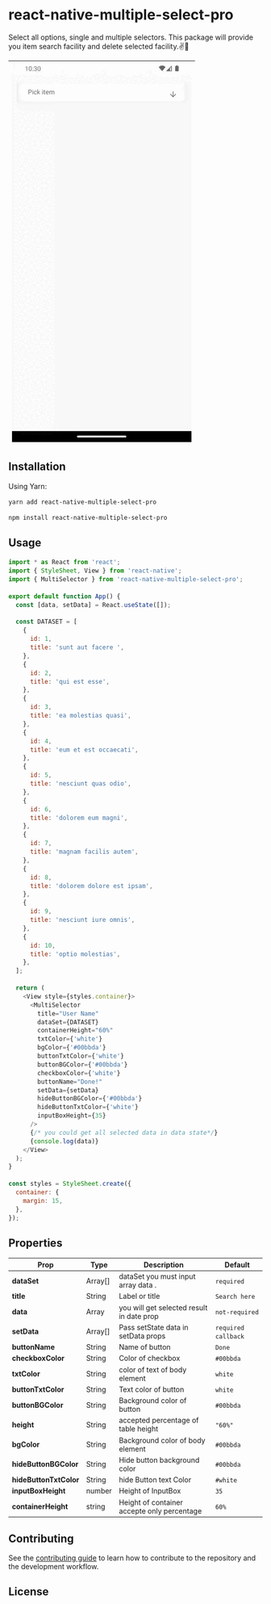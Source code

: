 # react-native-multiple-select-pro

Select all options, single and multiple selectors. This package will provide you item search facility and delete selected facility.:v::sparkling_heart:

| ![Screenshot a](gif/MultiSelector.gif) |
| -------------------------------------- |

## Installation

Using Yarn:

```sh
yarn add react-native-multiple-select-pro
```

```sh
npm install react-native-multiple-select-pro
```

## Usage

```js
import * as React from 'react';
import { StyleSheet, View } from 'react-native';
import { MultiSelector } from 'react-native-multiple-select-pro';

export default function App() {
  const [data, setData] = React.useState([]);

  const DATASET = [
    {
      id: 1,
      title: 'sunt aut facere ',
    },
    {
      id: 2,
      title: 'qui est esse',
    },
    {
      id: 3,
      title: 'ea molestias quasi',
    },
    {
      id: 4,
      title: 'eum et est occaecati',
    },
    {
      id: 5,
      title: 'nesciunt quas odio',
    },
    {
      id: 6,
      title: 'dolorem eum magni',
    },
    {
      id: 7,
      title: 'magnam facilis autem',
    },
    {
      id: 8,
      title: 'dolorem dolore est ipsam',
    },
    {
      id: 9,
      title: 'nesciunt iure omnis',
    },
    {
      id: 10,
      title: 'optio molestias',
    },
  ];

  return (
    <View style={styles.container}>
      <MultiSelector
        title="User Name"
        dataSet={DATASET}
        containerHeight="60%"
        txtColor={'white'}
        bgColor={'#00bbda'}
        buttonTxtColor={'white'}
        buttonBGColor={'#00bbda'}
        checkboxColor={'white'}
        buttonName="Done!"
        setData={setData}
        hideButtonBGColor={'#00bbda'}
        hideButtonTxtColor={'white'}
        inputBoxHeight={35}
      />
      {/* you could get all selected data in data state*/}
      {console.log(data)}
    </View>
  );
}

const styles = StyleSheet.create({
  container: {
    margin: 15,
  },
});
```

## Properties

| Prop                      | Type    | Description                                 | Default             |
| ------------------------- | ------- | ------------------------------------------- | ------------------- |
| <b>dataSet</b>            | Array[] | dataSet you must input array data .         | `required`          |
| <b>title</b>              | String  | Label or title                              | `Search here`       |
| <b>data</b>               | Array   | you will get selected result in date prop   | `not-required`      |
| <b>setData</b>            | Array[] | Pass setState data in setData props         | `required callback` |
| <b>buttonName</b>         | String  | Name of button                              | `Done`              |
| <b>checkboxColor</b>      | String  | Color of checkbox                           | `#00bbda`           |
| <b>txtColor</b>           | String  | color of text of body element               | `white`             |
| <b>buttonTxtColor</b>     | String  | Text color of button                        | `white`             |
| <b>buttonBGColor</b>      | String  | Background color of button                  | `#00bbda`           |
| <b>height</b>             | String  | accepted percentage of table height         | `"60%"`             |
| <b>bgColor</b>            | String  | Background color of body element            | `#00bbda`           |
| <b>hideButtonBGColor</b>  | String  | Hide button background color                | `#00bbda`           |
| <b>hideButtonTxtColor</b> | String  | hide Button text Color                      | `#white`            |
| <b>inputBoxHeight</b>     | number  | Height of InputBox                          | `35`                |
| <b>containerHeight</b>    | string  | Height of container accepte only percentage | `60%`               |

## Contributing

See the [contributing guide](CONTRIBUTING.md) to learn how to contribute to the repository and the development workflow.

## License
